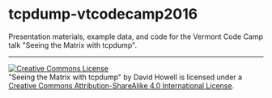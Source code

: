 # tcpdump-vtcodecamp2016

Presentation materials, example data, and code for the Vermont Code Camp talk "Seeing the Matrix with tcpdump".


----

<a rel="license" href="http://creativecommons.org/licenses/by-sa/4.0/"><img alt="Creative Commons License" style="border-width:0" src="https://i.creativecommons.org/l/by-sa/4.0/88x31.png" /></a><br /><span xmlns:dct="http://purl.org/dc/terms/" property="dct:title">"Seeing the Matrix with tcpdump"</span> by <span xmlns:cc="http://creativecommons.org/ns#" property="cc:attributionName">David Howell</span> is licensed under a <a rel="license" href="http://creativecommons.org/licenses/by-sa/4.0/">Creative Commons Attribution-ShareAlike 4.0 International License</a>.

